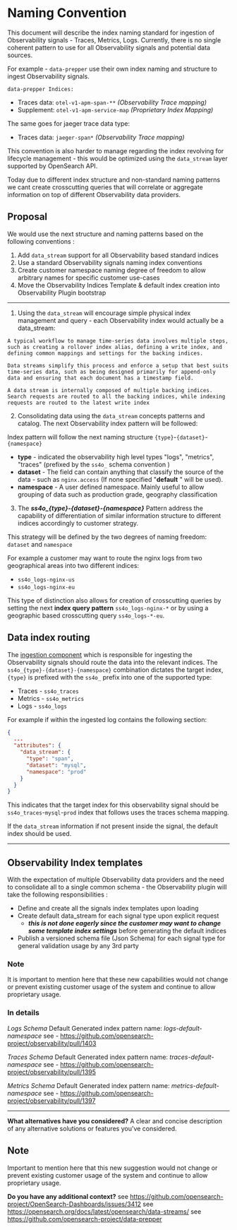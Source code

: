 # Naming Convention
This document will describe the index naming standard for ingestion of Observability signals - Traces, Metrics, Logs.
Currently, there is no single coherent pattern to use for all Observability signals and potential data sources.

For example - `data-prepper` use their own index naming and structure to ingest Observability signals.

`data-prepper Indices:`

- Traces data: `otel-v1-apm-span-**` *(Observability Trace mapping)*
- Supplement: `otel-v1-apm-service-map` *(Proprietary Index Mapping)*

The same goes for jaeger trace data type:
- Traces data: `jaeger-span*` *(Observability Trace mapping)*

This convention is also harder to manage regarding the index revolving for lifecycle management - this would be optimized using the `data_stream` layer supported by OpenSearch API.

Today due to different index structure and non-standard naming patterns we cant create crosscutting queries that will correlate or aggregate information on top of different Observability data providers.

## Proposal

We would use the next structure and naming patterns based on the following conventions :
1) Add `data_stream` support for all Observability based standard indices
2) Use a standard Observability signals naming index conventions
3) Create customer namespace naming degree of freedom to allow arbitrary names for specific customer use-cases
4) Move the Observability Indices Template & default index creation into Observability Plugin bootstrap

---
1) Using the `data_stream` will encourage simple physical index management and query - each Observability index would actually be a data_stream:

```
A typical workflow to manage time-series data involves multiple steps, such as creating a rollover index alias, defining a write index, and defining common mappings and settings for the backing indices.

Data streams simplify this process and enforce a setup that best suits time-series data, such as being designed primarily for append-only data and ensuring that each document has a timestamp field.

A data stream is internally composed of multiple backing indices. Search requests are routed to all the backing indices, while indexing requests are routed to the latest write index
```

2) Consolidating data using the `data_stream`  concepts patterns and catalog. The next Observability index pattern will be followed:

Index pattern will follow the next naming structure `{type}`-`{dataset}`-`{namespace}`

- **type**	- indicated	the observability high level types "logs", "metrics", "traces" (prefixed by the `ss4o_` schema convention )
- **dataset**	- The field can contain anything that classify the source of the data - such as `nginx.access` (If none specified "**default** " will be used).
- **namespace**	- A user defined namespace. Mainly useful to allow grouping of data such as production grade, geography classification

3) The ***ss4o_{type}-{dataset}-{namespace}*** Pattern address the capability of differentiation of similar information structure to different indices accordingly to customer strategy.

This strategy will be defined by the two degrees of naming freedom: `dataset` and `namespace`

For example a customer may want to route the nginx logs from two geographical areas into two different indices:
- `ss4o_logs-nginx-us`
- `ss4o_logs-nginx-eu`

This type of distinction also allows for creation of crosscutting queries by setting the next **index query pattern** `ss4o_logs-nginx-*` or by using a geographic based crosscutting query `ss4o_logs-*-eu`.


## Data index routing
The [ingestion component](https://github.com/opensearch-project/data-prepper) which is responsible for ingesting the Observability signals should route the data into the relevant indices.
The `ss4o_{type}-{dataset}-{namespace}` combination dictates the target index, `{type}` is prefixed with the `ss4o_` prefix into one of the supported type:

- Traces - `ss4o_traces`
- Metrics - `ss4o_metrics`
- Logs - `ss4o_logs`

For example if within the ingested log contains the following section:
```json
{
  ...
  "attributes": {
    "data_stream": {
      "type": "span",
      "dataset": "mysql",
      "namespace": "prod"
    }
  }
}
```
This indicates that the target index for this observability signal should be `ss4o_traces`-`mysql`-`prod` index that follows uses the traces schema mapping.

If the `data_stream` information if not present inside the signal, the default index should be used.


---

## Observability Index templates
With the expectation of multiple Observability data providers and the need to consolidate all to a single common schema - the Observability plugin will take the following responsibilities :

- Define and create all the signals index templates upon loading
- Create default data_stream for each signal type upon explicit request
    - **_this is not done eagerly since the customer may want to change some template index settings_** before generating the default indices
- Publish a versioned schema file (Json Schema) for each signal type for general validation usage by any 3rd party

### Note
It is important to mention here that these new capabilities would not change or prevent existing customer usage of the system and continue to allow proprietary usage.


### In details
*Logs Schema*
Default Generated index pattern name: *logs-default-namespace*
see - https://github.com/opensearch-project/observability/pull/1403

*Traces Schema*
Default Generated index pattern name:  *traces-default-namespace*
see - https://github.com/opensearch-project/observability/pull/1395

*Metrics Schema*
Default Generated index pattern name:  *metrics-default-namespace*
see - https://github.com/opensearch-project/observability/pull/1397

---

**What alternatives have you considered?**
A clear and concise description of any alternative solutions or features you've considered.

## Note
Important to mention here that this new suggestion would not change or prevent existing customer usage of the system and continue to allow proprietary usage.

**Do you have any additional context?**
see https://github.com/opensearch-project/OpenSearch-Dashboards/issues/3412
see https://opensearch.org/docs/latest/opensearch/data-streams/
see https://github.com/opensearch-project/data-prepper